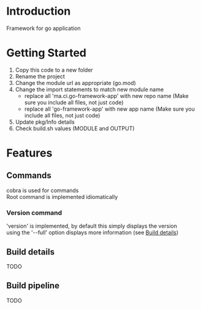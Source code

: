 # Introduction 
Framework for go application

# Getting Started
1. Copy this code to a new folder
1. Rename the project
1. Change the module url as appropriate (go.mod)
1. Change the import statements to match new module name
    * replace all 'ma.ci.go-framework-app' with new repo name (Make sure you include all files, not just code)
    * replace all 'go-framework-app' with new app name (Make sure you include all files, not just code)
1. Update pkg/Info details
1. Check build.sh values (MODULE and OUTPUT)

# Features
## Commands
cobra is used for commands<br>
Root command is implemented idiomatically<br>
### Version command
'version' is implemented, by default this simply displays the version<br>
 using the '--full' option displays more information (see [Build details](#builddetails))


## <a name="builddetails"/> Build details
TODO 

## <a name="pipeline"/> Build pipeline
TODO 